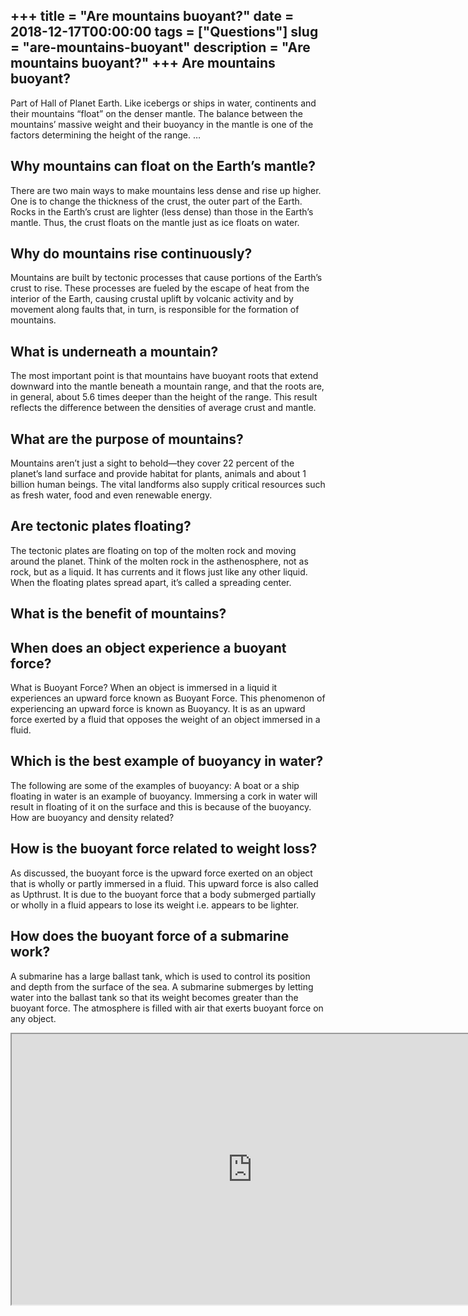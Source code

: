 +++
title = "Are mountains buoyant?"
date = 2018-12-17T00:00:00
tags = ["Questions"]
slug = "are-mountains-buoyant"
description = "Are mountains buoyant?"
+++
Are mountains buoyant?
----------------------

Part of Hall of Planet Earth. Like icebergs or ships in water, continents and their mountains “float” on the denser mantle. The balance between the mountains’ massive weight and their buoyancy in the mantle is one of the factors determining the height of the range. …

Why mountains can float on the Earth’s mantle?
----------------------------------------------

There are two main ways to make mountains less dense and rise up higher. One is to change the thickness of the crust, the outer part of the Earth. Rocks in the Earth’s crust are lighter (less dense) than those in the Earth’s mantle. Thus, the crust floats on the mantle just as ice floats on water.

Why do mountains rise continuously?
-----------------------------------

Mountains are built by tectonic processes that cause portions of the Earth’s crust to rise. These processes are fueled by the escape of heat from the interior of the Earth, causing crustal uplift by volcanic activity and by movement along faults that, in turn, is responsible for the formation of mountains.

What is underneath a mountain?
------------------------------

The most important point is that mountains have buoyant roots that extend downward into the mantle beneath a mountain range, and that the roots are, in general, about 5.6 times deeper than the height of the range. This result reflects the difference between the densities of average crust and mantle.

What are the purpose of mountains?
----------------------------------

Mountains aren’t just a sight to behold—they cover 22 percent of the planet’s land surface and provide habitat for plants, animals and about 1 billion human beings. The vital landforms also supply critical resources such as fresh water, food and even renewable energy.

Are tectonic plates floating?
-----------------------------

The tectonic plates are floating on top of the molten rock and moving around the planet. Think of the molten rock in the asthenosphere, not as rock, but as a liquid. It has currents and it flows just like any other liquid. When the floating plates spread apart, it’s called a spreading center.

What is the benefit of mountains?
---------------------------------

When does an object experience a buoyant force?
-----------------------------------------------

What is Buoyant Force? When an object is immersed in a liquid it experiences an upward force known as Buoyant Force. This phenomenon of experiencing an upward force is known as Buoyancy. It is as an upward force exerted by a fluid that opposes the weight of an object immersed in a fluid.

Which is the best example of buoyancy in water?
-----------------------------------------------

The following are some of the examples of buoyancy: A boat or a ship floating in water is an example of buoyancy. Immersing a cork in water will result in floating of it on the surface and this is because of the buoyancy. How are buoyancy and density related?

How is the buoyant force related to weight loss?
------------------------------------------------

As discussed, the buoyant force is the upward force exerted on an object that is wholly or partly immersed in a fluid. This upward force is also called as Upthrust. It is due to the buoyant force that a body submerged partially or wholly in a fluid appears to lose its weight i.e. appears to be lighter.

How does the buoyant force of a submarine work?
-----------------------------------------------

A submarine has a large ballast tank, which is used to control its position and depth from the surface of the sea. A submarine submerges by letting water into the ballast tank so that its weight becomes greater than the buoyant force. The atmosphere is filled with air that exerts buoyant force on any object.

<iframe allow="accelerometer; autoplay; clipboard-write; encrypted-media; gyroscope; picture-in-picture" allowfullscreen="" class="__youtube_prefs__  epyt-is-override  no-lazyload" data-no-lazy="1" data-origheight="433" data-origwidth="770" data-skipgform_ajax_framebjll="" height="433" id="_ytid_12937" loading="lazy" src="https://www.youtube.com/embed/16HDJNoXQII?enablejsapi=1&autoplay=0&cc_load_policy=0&cc_lang_pref=&iv_load_policy=1&loop=0&modestbranding=0&rel=1&fs=1&playsinline=0&autohide=2&theme=dark&color=red&controls=1&" title="YouTube player" width="770"></iframe>